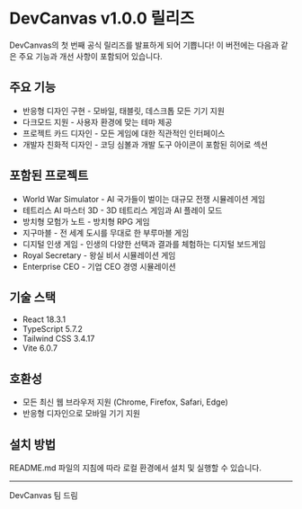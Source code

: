 # DevCanvas v1.0.0 릴리즈

DevCanvas의 첫 번째 공식 릴리즈를 발표하게 되어 기쁩니다! 이 버전에는 다음과 같은 주요 기능과 개선 사항이 포함되어 있습니다.

## 주요 기능

- 반응형 디자인 구현 - 모바일, 태블릿, 데스크톱 모든 기기 지원
- 다크모드 지원 - 사용자 환경에 맞는 테마 제공
- 프로젝트 카드 디자인 - 모든 게임에 대한 직관적인 인터페이스
- 개발자 친화적 디자인 - 코딩 심볼과 개발 도구 아이콘이 포함된 히어로 섹션

## 포함된 프로젝트

- World War Simulator - AI 국가들이 벌이는 대규모 전쟁 시뮬레이션 게임
- 테트리스 AI 마스터 3D - 3D 테트리스 게임과 AI 플레이 모드
- 방치형 모험가 노트 - 방치형 RPG 게임
- 지구마블 - 전 세계 도시를 무대로 한 부루마블 게임
- 디지털 인생 게임 - 인생의 다양한 선택과 결과를 체험하는 디지털 보드게임
- Royal Secretary - 왕실 비서 시뮬레이션 게임
- Enterprise CEO - 기업 CEO 경영 시뮬레이션

## 기술 스택

- React 18.3.1
- TypeScript 5.7.2
- Tailwind CSS 3.4.17
- Vite 6.0.7

## 호환성

- 모든 최신 웹 브라우저 지원 (Chrome, Firefox, Safari, Edge)
- 반응형 디자인으로 모바일 기기 지원

## 설치 방법

README.md 파일의 지침에 따라 로컬 환경에서 설치 및 실행할 수 있습니다.

---

DevCanvas 팀 드림 